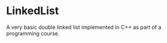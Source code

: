 LinkedList
==========

A very basic double linked list implemented in C++ as part of a programming course.
